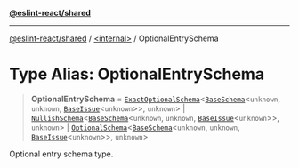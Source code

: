 [**@eslint-react/shared**](../../README.md)

***

[@eslint-react/shared](../../README.md) / [\<internal\>](../README.md) / OptionalEntrySchema

# Type Alias: OptionalEntrySchema

> **OptionalEntrySchema** = [`ExactOptionalSchema`](../interfaces/ExactOptionalSchema.md)\<[`BaseSchema`](../interfaces/BaseSchema.md)\<`unknown`, `unknown`, [`BaseIssue`](../interfaces/BaseIssue.md)\<`unknown`\>\>, `unknown`\> \| [`NullishSchema`](../interfaces/NullishSchema.md)\<[`BaseSchema`](../interfaces/BaseSchema.md)\<`unknown`, `unknown`, [`BaseIssue`](../interfaces/BaseIssue.md)\<`unknown`\>\>, `unknown`\> \| [`OptionalSchema`](../interfaces/OptionalSchema.md)\<[`BaseSchema`](../interfaces/BaseSchema.md)\<`unknown`, `unknown`, [`BaseIssue`](../interfaces/BaseIssue.md)\<`unknown`\>\>, `unknown`\>

Optional entry schema type.
